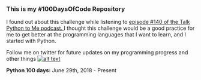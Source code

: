 
[1]: http://www.twitter.com/yashaslokesh_
[1.2]: http://i.imgur.com/wWzX9uB.png

### This is my #100DaysOfCode Repository

I found out about this challenge while listening to [episode #140 of the Talk Python to Me podcast. ](https://talkpython.fm/episodes/show/140/level-up-your-python-with-100daysofcode-challenge "Talk Python to Me podcast: ") I thought this challenge would be a good practice for me to get better at the programming languages that I want to learn, and I started with Python. 

Follow me on twitter for future updates on my programming progress and other things [![alt text][1.2]][1]

**Python 100 days:** June 29th, 2018 - Present
